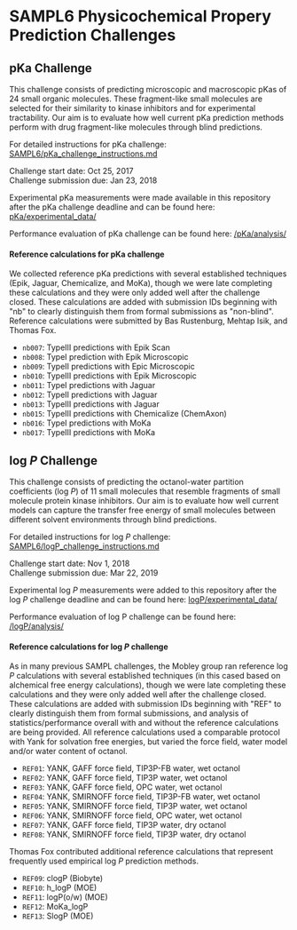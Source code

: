 # SAMPL6 Physicochemical Propery Prediction Challenges

## pKa Challenge

This challenge consists of predicting microscopic and macroscopic pKas of 24 small organic molecules.
These fragment-like small molecules are selected for their similarity to kinase inhibitors and for experimental tractability.
Our aim is to evaluate how well current pKa prediction methods perform with drug fragment-like molecules through blind predictions.

For detailed instructions for pKa challenge: [SAMPL6/pKa_challenge_instructions.md](https://github.com/MobleyLab/SAMPL6/blob/pKa/pKa_challenge_instructions.md)

Challenge start date: Oct 25, 2017   
Challenge submission due: Jan 23, 2018  

Experimental pKa measurements were made available in this repository after the pKa challenge deadline and can be found here: [pKa/experimental_data/](pKa/experimental_data/)

Performance evaluation of pKa challenge can be found here: [/pKa/analysis/](/pKa/analysis/)

#### Reference calculations for pKa challenge

We collected reference pKa predictions with several established techniques (Epik, Jaguar, Chemicalize, and MoKa), though we were late completing these calculations and they were only added well after the challenge closed. 
These calculations are added with submission IDs beginning with "nb" to clearly distinguish them from formal submissions as "non-blind".
Reference calculations were submitted by Bas Rustenburg, Mehtap Isik, and Thomas Fox.
- `nb007`: TypeIII predictions with Epik Scan
- `nb008`: TypeI prediction with Epik Microscopic
- `nb009`: TypeII predictions with Epic Microscopic
- `nb010`: TypeIII predictions with Epik Microscopic
- `nb011`: TypeI predictions with Jaguar
- `nb012`: TypeII predictions with Jaguar
- `nb013`: TypeIII predictions with Jaguar
- `nb015`: TypeIII predictions with Chemicalize (ChemAxon)
- `nb016`: TypeI predictions with MoKa
- `nb017`: TypeIII predictions with MoKa


## log *P* Challenge

This challenge consists of predicting the octanol-water partition coefficients (log *P*) of 11 small molecules that resemble fragments of small molecule protein kinase inhibitors. Our aim is to evaluate how well current models can capture the transfer free energy of small molecules between different solvent environments through blind predictions.

For detailed instructions for log *P* challenge: [SAMPL6/logP_challenge_instructions.md](/logP_challenge_instructions.md)

Challenge start date: Nov 1, 2018  
Challenge submission due: Mar 22, 2019  

Experimental log *P* measurements were added to this repository after the log *P* challenge deadline and can be found here: [logP/experimental_data/](logP/experimental_data/)

Performance evaluation of log P challenge can be found here: [/logP/analysis/](/logP/analysis/)

#### Reference calculations for log *P* challenge

As in many previous SAMPL challenges, the Mobley group ran reference log *P* calculations with several established techniques (in this cased based on alchemical free energy calculations), though we were late completing these calculations and they were only added well after the challenge closed.
These calculations are added with submission IDs beginning with "REF" to clearly distinguish them from formal submissions, and analysis of statistics/performance overall with and without the reference calculations are being provided.
All reference calculations used a comparable protocol with Yank for solvation free energies, but varied the force field, water model and/or water content of octanol.
- `REF01`: YANK, GAFF force field, TIP3P-FB water, wet octanol
- `REF02`: YANK, GAFF force field, TIP3P water, wet octanol
- `REF03`: YANK, GAFF force field, OPC water, wet octanol
- `REF04`: YANK, SMIRNOFF force field, TIP3P-FB water, wet octanol
- `REF05`: YANK, SMIRNOFF force field, TIP3P water, wet octanol
- `REF06`: YANK, SMIRNOFF force field, OPC water, wet octanol
- `REF07`: YANK, GAFF force field, TIP3P water, dry octanol
- `REF08`: YANK, SMIRNOFF force field, TIP3P water, dry octanol

Thomas Fox contributed additional reference calculations that represent frequently used empirical log *P* prediction methods.
- `REF09`: clogP (Biobyte)
- `REF10`: h_logP (MOE)
- `REF11`: logP(o/w) (MOE)
- `REF12`: MoKa_logP
- `REF13`: SlogP (MOE)
